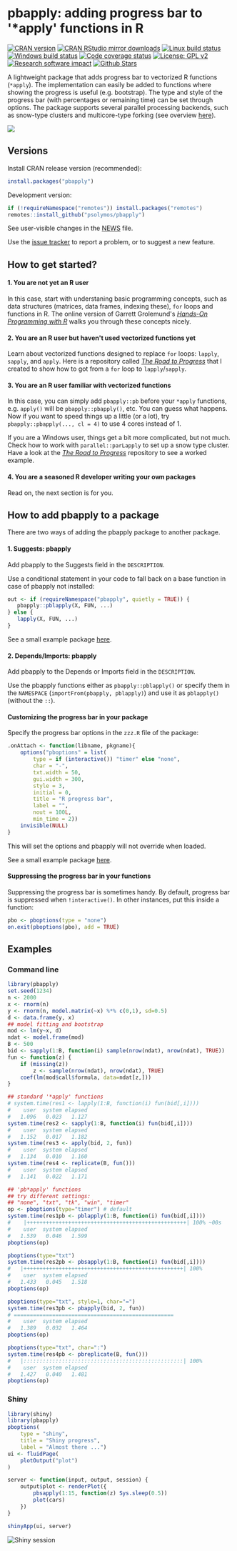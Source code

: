 # pbapply: adding progress bar to '*apply' functions in R

[![CRAN version](http://www.r-pkg.org/badges/version/pbapply)](http://cran.rstudio.com/web/packages/pbapply/index.html)
[![CRAN RStudio mirror downloads](http://cranlogs.r-pkg.org/badges/grand-total/pbapply)](https://www.rdocumentation.org/packages/pbapply/)
[![Linux build status](https://travis-ci.org/psolymos/pbapply.svg?branch=master)](https://travis-ci.org/psolymos/pbapply)
[![Windows build status](https://ci.appveyor.com/api/projects/status/wnr13fj6ybis9jfy?svg=true)](https://ci.appveyor.com/project/psolymos/pbapply)
[![Code coverage status](https://codecov.io/gh/psolymos/pbapply/branch/master/graph/badge.svg)](https://codecov.io/gh/psolymos/pbapply)
[![License: GPL v2](https://img.shields.io/badge/License-GPL%20v2-blue.svg)](https://www.gnu.org/licenses/old-licenses/gpl-2.0.en.html)
[![Research software impact](http://depsy.org/api/package/cran/pbapply/badge.svg)](http://depsy.org/package/r/pbapply)
[![Github Stars](https://img.shields.io/github/stars/psolymos/pbapply.svg?style=social&label=GitHub)](https://github.com/psolymos/pbapply)


A lightweight package that adds progress bar to vectorized R functions
(`*apply`). The implementation can easily be added to functions where showing the progress is
useful (e.g. bootstrap). The type and style of the progress bar (with percentages or remaining time) can be set through options.
The package supports several parallel processing backends, such as snow-type clusters and multicore-type forking
(see overview [here](http://peter.solymos.org/code/2016/09/11/what-is-the-cost-of-a-progress-bar-in-r.html)).

![](https://github.com/psolymos/pbapply/raw/master/images/pbapply-02.gif)

## Versions

Install CRAN release version (recommended):

```R
install.packages("pbapply")
```

Development version:

```R
if (!requireNamespace("remotes")) install.packages("remotes")
remotes::install_github("psolymos/pbapply")
```

See user-visible changes in the [NEWS](https://github.com/psolymos/pbapply/blob/master/NEWS.md) file.

Use the [issue tracker](https://github.com/psolymos/pbapply/issues)
to report a problem, or to suggest a new feature.

## How to get started?

#### 1. You are not yet an R user

In this case, start with understaning basic programming concepts,
such as data structures (matrices, data frames, indexing these),
`for` loops and functions in R.
The online version of Garrett Grolemund's
[_Hands-On Programming with R_](https://rstudio-education.github.io/hopr/) 
walks you through these concepts nicely.

#### 2. You are an R user but haven't used vectorized functions yet

Learn about vectorized functions designed to replace `for` loops:
`lapply`, `sapply`, and `apply`.
Here is a repository called 
[_The Road to Progress_](https://github.com/psolymos/the-road-to-progress) 
that I created to show how to got from a `for` loop to `lapply`/`sapply`.

#### 3. You are an R user familiar with vectorized functions

In this case, you can simply add `pbapply::pb` before your `*apply`
functions, e.g. `apply()` will be `pbapply::pbapply()`, etc.
You can guess what happens.
Now if you want to speed things up a little (or a lot),
try `pbapply::pbapply(..., cl = 4)` to use 4 cores instead of 1.

If you are a Windows user, things get a bit more complicated, but not much.
Check how to work with `parallel::parLapply` to set up a snow type cluster.
Have a look at the 
[_The Road to Progress_](https://github.com/psolymos/the-road-to-progress) 
repository to see a worked example.

#### 4. You are a seasoned R developer writing your own packages

Read on, the next section is for you.

## How to add pbapply to a package

There are two ways of adding the pbapply package to another package.

#### 1. Suggests: pbapply

Add pbapply to the Suggests field in the `DESCRIPTION`.

Use a conditional statement in your code to fall back on a base function in case of pbapply not installed:

```R
out <- if (requireNamespace("pbapply", quietly = TRUE)) {
   pbapply::pblapply(X, FUN, ...)
} else {
   lapply(X, FUN, ...)
}
```

See a small example package [here](https://github.com/psolymos/pbapplySuggests).

#### 2. Depends/Imports: pbapply

Add pbapply to the Depends or Imports field in the `DESCRIPTION`.

Use the pbapply functions either as `pbapply::pblapply()` or specify them in the `NAMESPACE` (`importFrom(pbapply, pblapply)`) and
use it as `pblapply()` (without the `::`).

#### Customizing the progress bar in your package

Specify the progress bar options in the `zzz.R` file of the package:

```R
.onAttach <- function(libname, pkgname){
    options("pboptions" = list(
        type = if (interactive()) "timer" else "none",
        char = "-",
        txt.width = 50,
        gui.width = 300,
        style = 3,
        initial = 0,
        title = "R progress bar",
        label = "",
        nout = 100L,
        min_time = 2))
    invisible(NULL)
}
```

This will set the options and pbapply will not override when loaded.

See a small example package [here](https://github.com/psolymos/pbapplyDepends).

#### Suppressing the progress bar in your functions

Suppressing the progress bar is sometimes handy. By default, progress bar is suppressed when `!interactive()`.
In other instances, put this inside a function:

```R
pbo <- pboptions(type = "none")
on.exit(pboptions(pbo), add = TRUE)
```

## Examples

### Command line

```R
library(pbapply)
set.seed(1234)
n <- 2000
x <- rnorm(n)
y <- rnorm(n, model.matrix(~x) %*% c(0,1), sd=0.5)
d <- data.frame(y, x)
## model fitting and bootstrap
mod <- lm(y~x, d)
ndat <- model.frame(mod)
B <- 500
bid <- sapply(1:B, function(i) sample(nrow(ndat), nrow(ndat), TRUE))
fun <- function(z) {
    if (missing(z))
        z <- sample(nrow(ndat), nrow(ndat), TRUE)
    coef(lm(mod$call$formula, data=ndat[z,]))
}

## standard '*apply' functions
# system.time(res1 <- lapply(1:B, function(i) fun(bid[,i])))
#    user  system elapsed
#   1.096   0.023   1.127
system.time(res2 <- sapply(1:B, function(i) fun(bid[,i])))
#    user  system elapsed
#   1.152   0.017   1.182
system.time(res3 <- apply(bid, 2, fun))
#    user  system elapsed
#   1.134   0.010   1.160
system.time(res4 <- replicate(B, fun()))
#    user  system elapsed
#   1.141   0.022   1.171

## 'pb*apply' functions
## try different settings:
## "none", "txt", "tk", "win", "timer"
op <- pboptions(type="timer") # default
system.time(res1pb <- pblapply(1:B, function(i) fun(bid[,i])))
#    |++++++++++++++++++++++++++++++++++++++++++++++++++| 100% ~00s
#    user  system elapsed
#   1.539   0.046   1.599
pboptions(op)

pboptions(type="txt")
system.time(res2pb <- pbsapply(1:B, function(i) fun(bid[,i])))
#   |++++++++++++++++++++++++++++++++++++++++++++++++++| 100%
#    user  system elapsed
#   1.433   0.045   1.518
pboptions(op)

pboptions(type="txt", style=1, char="=")
system.time(res3pb <- pbapply(bid, 2, fun))
# ==================================================
#    user  system elapsed
#   1.389   0.032   1.464
pboptions(op)

pboptions(type="txt", char=":")
system.time(res4pb <- pbreplicate(B, fun()))
#   |::::::::::::::::::::::::::::::::::::::::::::::::::| 100%
#    user  system elapsed
#   1.427   0.040   1.481
pboptions(op)
```

### Shiny

```R
library(shiny)
library(pbapply)
pboptions(
    type = "shiny",
    title = "Shiny progress",
    label = "Almost there ...")
ui <- fluidPage(
    plotOutput("plot")
)

server <- function(input, output, session) {
    output$plot <- renderPlot({
        pbsapply(1:15, function(z) Sys.sleep(0.5))
        plot(cars)
    })
}

shinyApp(ui, server)
```

![Shiny session](https://github.com/psolymos/pbapply/raw/master/images/shiny.png)
